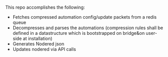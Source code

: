 This repo accomplishes the following:

* Fetches compressed automation config/update packets from a redis queue
* Decompresses and parses the automations (compression rules shall be defined in a datastructure which is bootstrapped on bridge&on user-side at installation)
* Generates Nodered json
* Updates nodered via API calls
